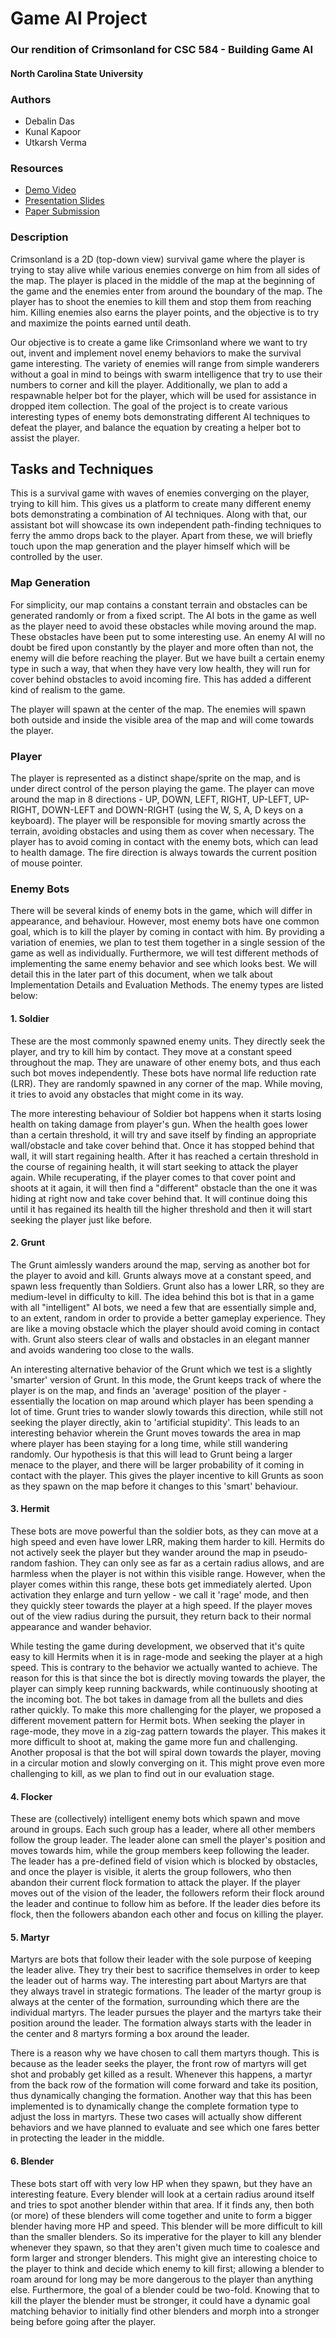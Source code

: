 # Game AI Project
### Our rendition of Crimsonland for CSC 584 - Building Game AI
#### North Carolina State University


### Authors
+ Debalin Das
+ Kunal Kapoor
+ Utkarsh Verma

### Resources
+ [Demo Video](https://youtu.be/PioWmf5c-ow)
+ [Presentation Slides](https://drive.google.com/open?id=0B13zgKKtKt2EZzh0MEcyTWNJQXM)
+ [Paper Submission](https://drive.google.com/open?id=0B13zgKKtKt2ESFNDaFdjVmlTa28)

### Description
Crimsonland is a 2D (top-down view) survival game where the player is trying to stay alive while various enemies converge on him from all sides of the map. The player is placed in the middle of the map at the beginning of the game and the enemies enter from around the boundary of the map. The player has to shoot the enemies to kill them and stop them from reaching him. Killing enemies also earns the player points, and the objective is to try and maximize the points earned until death.

Our objective is to create a game like Crimsonland where we want to try out, invent and implement novel enemy behaviors to make the survival game interesting. The variety of enemies will range from simple wanderers without a goal in mind to beings with swarm intelligence that try to use their numbers to corner and kill the player. Additionally, we plan to add a respawnable helper bot for the player, which will be used for assistance in dropped item collection. The goal of the project is to create various interesting types of enemy bots demonstrating different AI techniques to defeat the player, and balance the equation by creating a helper bot to assist the player.


## Tasks and Techniques
This is a survival game with waves of enemies converging on the player, trying to kill him. This gives us a platform to create many different enemy bots demonstrating a combination of AI techniques. Along with that, our assistant bot will showcase its own independent path-finding techniques to ferry the ammo drops back to the player. Apart from these, we will briefly touch upon the map generation and the player himself which will be controlled by the user.
    
### Map Generation
For simplicity, our map contains a constant terrain and obstacles can be generated randomly or from a fixed script. The AI bots in the game as well as the player need to avoid these obstacles while moving around the map. These obstacles have been put to some interesting use. An enemy AI will no doubt be fired upon constantly by the player and more often than not, the enemy will die before reaching the player. But we have built a certain enemy type in such a way, that when they have very low health, they will run for cover behind obstacles to avoid incoming fire. This has added a different kind of realism to the game.  

The player will spawn at the center of the map. The enemies will spawn both outside and inside the visible area of the map and will come towards the player. 

### Player
The player is represented as a distinct shape/sprite on the map, and is under direct control of the person playing the game. The player can move around the map in 8 directions - UP, DOWN, LEFT, RIGHT, UP-LEFT, UP-RIGHT, DOWN-LEFT and DOWN-RIGHT (using the W, S, A, D keys on a keyboard). The player will be responsible for moving smartly across the terrain, avoiding obstacles and using them as cover when necessary. The player has to avoid coming in contact with the enemy bots, which can lead to health damage. The fire direction is always towards the current position of mouse pointer.

### Enemy Bots
There will be several kinds of enemy bots in the game, which will differ in appearance, and behaviour. However, most enemy bots have one common goal, which is to kill the player by coming in contact with him. By providing a variation of enemies, we plan to test them together in a single session of the game as well as individually. Furthermore, we will test different methods of implementing the same enemy behavior and see which looks best. We will detail this in the later part of this document, when we talk about Implementation Details and Evaluation Methods. The enemy types are listed below:

#### 1. Soldier
These are the most commonly spawned enemy units. They directly seek the player, and try to kill him by contact. They move at a constant speed throughout the map. They are unaware of other enemy bots, and thus each such bot moves independently. These bots have normal life reduction rate (LRR). They are randomly spawned in any corner of the map. While moving, it tries to avoid any obstacles that might come in its way. 
        
The more interesting behaviour of Soldier bot happens when it starts losing health on taking damage from player's gun. When the health goes lower than a certain threshold, it will try and save itself by finding an appropriate wall/obstacle and take cover behind that. Once it has stopped behind that wall, it will start regaining health. After it has reached a certain threshold in the course of regaining health, it will start seeking to attack the player again. While recuperating, if the player comes to that cover point and shoots at it again, it will then find a "different" obstacle than the one it was hiding at right now and take cover behind that. It will continue doing this until it has regained its health till the higher threshold and then it will start seeking the player just like before. 

#### 2. Grunt
The Grunt aimlessly wanders around the map, serving as another bot for the player to avoid and kill. Grunts always move at a constant speed, and spawn less frequently than Soldiers. Grunt also has a lower LRR, so they are medium-level in difficulty to kill. The idea behind this bot is that in a game with all "intelligent" AI bots, we need a few that are essentially simple and, to an extent, random in order to provide a better gameplay experience. They are like a moving obstacle which the player should avoid coming in contact with. Grunt also steers clear of walls and obstacles in an elegant manner and avoids wandering too close to the walls. 
        
An interesting alternative behavior of the Grunt which we test is a slightly 'smarter' version of Grunt. In this mode, the Grunt keeps track of where the player is on the map, and finds an 'average' position of the player - essentially the location on map around which player has been spending a lot of time. Grunt tries to wander slowly towards this direction, while still not seeking the player directly, akin to 'artificial stupidity'. This leads to an interesting behavior wherein the Grunt moves towards the area in map where player has been staying for a long time, while still wandering randomly. Our hypothesis is that this will lead to Grunt being a larger menace to the player, and there will be larger probability of it coming in contact with the player. This gives the player incentive to kill Grunts as soon as they spawn on the map before it changes to this 'smart' behaviour.

#### 3. Hermit
These bots are move powerful than the soldier bots, as they can move at a high speed and even have lower LRR, making them harder to kill. Hermits do not actively seek the player but they wander around the map in pseudo-random fashion. They can only see as far as a certain radius allows, and are harmless when the player is not within this visible range. However, when the player comes within this range, these bots get immediately alerted. Upon activation they enlarge and turn yellow - we call it 'rage' mode, and then they quickly steer towards the player at a high speed. If the player moves out of the view radius during the pursuit, they return back to their normal appearance and wander behavior. 
        
While testing the game during development, we observed that it's quite easy to kill Hermits when it is in rage-mode and seeking the player at a high speed. This is contrary to the behavior we actually wanted to achieve. The reason for this is that since the bot is directly moving towards the player, the player can simply keep running backwards, while continuously shooting at the incoming bot. The bot takes in damage from all the bullets and dies rather quickly. To make this more challenging for the player, we proposed a different movement pattern for Hermit bots. When seeking the player in rage-mode, they move in a zig-zag pattern towards the player. This makes it more difficult to shoot at, making the game more fun and challenging. Another proposal is that the bot will spiral down towards the player, moving in a circular motion and slowly converging on it. This might prove even more challenging to kill, as we plan to find out in our evaluation stage.

#### 4. Flocker
These are (collectively) intelligent enemy bots which spawn and move around in groups. Each such group has a leader, where all other members follow the group leader. The leader alone can smell the player's position and moves towards him, while the group members keep following the leader. The leader has a pre-defined field of vision which is blocked by obstacles, and once the player is visible, it alerts the group followers, who then abandon their current flock formation to attack the player. If the player moves out of the vision of the leader, the followers reform their flock around the leader and continue to follow him as before. If the leader dies before its flock, then the followers abandon each other and focus on killing the player.

#### 5. Martyr
Martyrs are bots that follow their leader with the sole purpose of keeping the leader alive. They try their best to sacrifice themselves in order to keep the leader out of harms way. The interesting part about Martyrs are that they always travel in strategic formations. The leader of the martyr group is always at the center of the formation, surrounding which there are the individual martyrs. The leader pursues the player and the martyrs take their position around the leader. The formation always starts with the leader in the center and 8 martyrs forming a box around the leader. 
        
There is a reason why we have chosen to call them martyrs though. This is because as the leader seeks the player, the front row of martyrs will get shot and probably get killed as a result. Whenever this happens, a martyr from the back row of the formation will come forward and take its position, thus dynamically changing the formation. Another way that this has been implemented is to dynamically change the complete formation type to adjust the loss in martyrs. These two cases will actually show different behaviors and we have planned to evaluate and see which one fares better in protecting the leader in the middle. 

#### 6. Blender
These bots start off with very low HP when they spawn, but they have an interesting feature. Every blender will look at a certain radius around itself and tries to spot another blender within that area. If it finds any, then both (or more) of these blenders will come together and unite to form a bigger blender having more HP and speed. This blender will be more difficult to kill than the smaller blenders. So its imperative for the player to kill any blender whenever they spawn, so that they aren't given much time to coalesce and form larger and stronger blenders. This might give an interesting choice to the player to think and decide which enemy to kill first; allowing a blender to roam around for long may be more dangerous to the player than anything else. Furthermore, the goal of a blender could be two-fold. Knowing that to kill the player the blender must be stronger, it could have a dynamic goal matching behavior to initially find other blenders and morph into a stronger being before going after the player.
